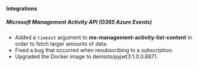 
#### Integrations
##### Microsoft Management Activity API (O365 Azure Events)
- Added a `timeout` argument to **ms-management-activity-list-content** in order to fetch larger amounts of data.
- Fixed a bug that occurred when resubscribing to a subscription. 
- Upgraded the Docker image to demisto/pyjwt3:1.0.0.8871.

